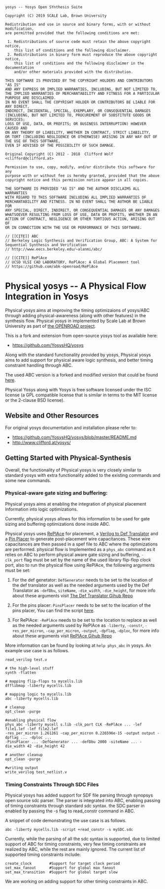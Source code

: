 ```
yosys -- Yosys Open SYnthesis Suite

Copyright (C) 2019 SCALE Lab, Brown University

Redistribution and use in source and binary forms, with or without modification,
are permitted provided that the following conditions are met:

 1. Redistributions of source code must retain the above copyright notice,
    this list of conditions and the following disclaimer.
 2. Redistributions in binary form must reproduce the above copyright notice,
    this list of conditions and the following disclaimer in the documentation
    and/or other materials provided with the distribution.

THIS SOFTWARE IS PROVIDED BY THE COPYRIGHT HOLDERS AND CONTRIBUTORS "AS IS"
AND ANY EXPRESS OR IMPLIED WARRANTIES, INCLUDING, BUT NOT LIMITED TO,
THE IMPLIED WARRANTIES OF MERCHANTABILITY AND FITNESS FOR A PARTICULAR PURPOSE ARE DISCLAIMED.
IN NO EVENT SHALL THE COPYRIGHT HOLDER OR CONTRIBUTORS BE LIABLE FOR ANY DIRECT,
INDIRECT, INCIDENTAL, SPECIAL, EXEMPLARY, OR CONSEQUENTIAL DAMAGES
(INCLUDING, BUT NOT LIMITED TO, PROCUREMENT OF SUBSTITUTE GOODS OR SERVICES;
LOSS OF USE, DATA, OR PROFITS; OR BUSINESS INTERRUPTION) HOWEVER CAUSED AND
ON ANY THEORY OF LIABILITY, WHETHER IN CONTRACT, STRICT LIABILITY,
OR TORT (INCLUDING NEGLIGENCE OR OTHERWISE) ARISING IN ANY WAY OUT OF THE USE OF THIS SOFTWARE,
EVEN IF ADVISED OF THE POSSIBILITY OF SUCH DAMAGE.

Original Copyright (C) 2012 - 2018  Clifford Wolf <clifford@clifford.at>

Permission to use, copy, modify, and/or distribute this software for any
purpose with or without fee is hereby granted, provided that the above
copyright notice and this permission notice appear in all copies.

THE SOFTWARE IS PROVIDED "AS IS" AND THE AUTHOR DISCLAIMS ALL WARRANTIES
WITH REGARD TO THIS SOFTWARE INCLUDING ALL IMPLIED WARRANTIES OF
MERCHANTABILITY AND FITNESS. IN NO EVENT SHALL THE AUTHOR BE LIABLE FOR
ANY SPECIAL, DIRECT, INDIRECT, OR CONSEQUENTIAL DAMAGES OR ANY DAMAGES
WHATSOEVER RESULTING FROM LOSS OF USE, DATA OR PROFITS, WHETHER IN AN
ACTION OF CONTRACT, NEGLIGENCE OR OTHER TORTIOUS ACTION, ARISING OUT OF
OR IN CONNECTION WITH THE USE OR PERFORMANCE OF THIS SOFTWARE.

// [[CITE]] ABC
// Berkeley Logic Synthesis and Verification Group, ABC: A System for Sequential Synthesis and Verification
// http://www.eecs.berkeley.edu/~alanmi/abc/

// [[CITE]] RePlAce
// UCSD VLSI CAD LABORATORY, RePlAce: A Global Placement tool
// https://github.com/abk-openroad/RePlAce
```

# Physical yosys -- A Physical Flow Integration in Yosys
Physical yosys aims at improving the timing optimizaions of yosys/ABC 
through adding physical-awareness (along with other features) in the synthesis flow.
Physical yosys in implemented by Scale Lab at Brown University as part of [the OPENROAD
project](https://theopenroadproject.org/).

This is a fork and extension from open-source yosys tool as available here:
- https://github.com/YosysHQ/yosys

Along with the standard functionality provided by yosys, Physical yosys aims to add support for physical aware logic synthesis, and better timing constraint handling through ABC. 

The used ABC version is a forked and modified version that could be found [here](https://github.com/scale-lab/abc).

Physical Yosys along with Yosys is free software licensed under the ISC license (a GPL compatible license that is similar in terms to the MIT license or the 2-clause BSD license).


## Website and Other Resources

For original yosys documentation and installation please refer to:

- https://github.com/YosysHQ/yosys/blob/master/README.md
- http://www.clifford.at/yosys/


## Getting Started with Physical-Synthesis

Overall, the functionality of Physical yosys is very closely similar
to standard yosys with extra functionality added to the existing 
commands and some new commands. 

### Physical-aware gate sizing and buffering:
Physical yosys aims at enabling the integration of physical placement
Information into logic optimizations.

Currently, physical yosys allows for this information to be used for
gate sizing and buffering optimizations done inside ABC.

Physical yosys uses [RePlAce](https://github.com/abk-openroad/RePlAce) for placement, a [Verilog to Def Translator](https://github.com/abk-openroad/OpenROAD-Utilities/tree/master/verilog-to-def) and a [Pin Placer](https://github.com/scale-lab/yosys/blob/master/tools/Def_Analyzer/pins_placer.py) to generate
post-placement wire capacitances. These wire capacitances are then
passed in a spef file to ABC where the optimizations are performed.
physical flow is Implemented as a `phys_abc` command as 
it relies on ABC to perform physical aware gate sizing and buffering,
`-clk_port` flag must be set by the name of the used library flip-flop clock port,
also to run the physical flow using RePlAce, the following argyments must be set:

1. For the def genetator: `DefGenerator` needs to be set to the location of the def translator as well as the needed arguments used by the Def Translator as `-defDbu`, `siteName`, `-die_width`, `-die_height`, for more info about these arguments visit [The Def Translator Gihub Repo](https://github.com/abk-openroad/OpenROAD-Utilities/blob/master/verilog-to-def/README.md)

2. For the pins placer: `PinsPlacer` needs to be set to the location of the pins placer, You can find the script [here](https://github.com/scale-lab/yosys/blob/master/tools/Def_Analyzer/pins_placer.py).

3. For RePlAce: `-RePlAce` needs to be set to the location to replace as well as the needed arguments used by RePlAce as `-liberty`, `-constr`, `-res_per_micron`, `-cap_per_micron`, `-output`, `-dpflag`, `-dploc`, for more info about these arguments visit [RePlAce Gihub Repo](https://github.com/abk-openroad/RePlAce/blob/master/README.md)

More information can be found by looking at `help phys_abc` in
yosys. An example use case is as follows.

```    
read_verilog test.v

# the high-level stuff
synth -flatten

# mapping flip-flops to mycells.lib
dfflibmap -liberty mycells.lib

# mapping logic to mycells.lib
abc -liberty mycells.lib

# cleanup
opt_clean -purge

#enabling physical flow
phys_abc -liberty mycell s.lib -clk_port CLK -RePlAce ... -lef file1.lef -lef file2.lef 
-res_per_micron 1.261261 -cap_per_micron 0.226596e-15 -output output -dpflag ... -dploc ... 
-PinsPlacer ... -DefGenerator ... -defDbu 2000 -siteName ... -die_width 42 -die_height 42

# another cleanup
opt_clean -purge

#writing output
write_verilog test_netlist.v
```

### Timing Constraints Through SDC Files
Physical yosys has added support for SDF file parsing through synopsys
open source sdc parser. The parser is integrated into ABC, enabling passing
of timing constraints through standard sdc syntax. the SDC parser in 
enabled by passing the -s flag to read_constr command in ABC.

A snippet of code demonstrating the use case is as follows.
```
abc -liberty mycells.lib -script +read_constr -s mySDC.sdc
```

Currently, while the parsing of all the sdc syntax is supported, due to
limited support of ABC for timing constraints, very few timing constraints 
are realized by ABC, while the rest are mainly ignored.
The current list of supported timing constraints include:
```
create_clock        #Support for target clock period
set_max_fanout      #Support for global max fanout
set_max_transition  #Support for global target slew 
```

We are working on adding support for other timing constraints in ABC.
